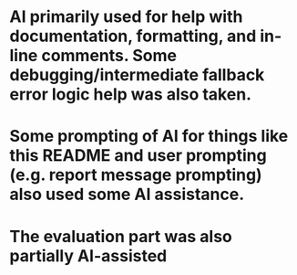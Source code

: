 # AI primarily used for help with documentation, formatting, and in-line comments. Some debugging/intermediate fallback error logic help was also taken.
# Some prompting of AI for things like this README and user prompting (e.g. report message prompting) also used some AI assistance.
# The evaluation part was also partially AI-assisted